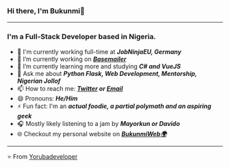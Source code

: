 ### Hi there, I'm Bukunmi👋
---

### I'm a Full-Stack Developer based in Nigeria.

- 🏢 I'm currently working full-time at ***JobNinjaEU, Germany***
- 🔭 I’m currently working on ***<a href="https://basemailer.com">Basemailer</a>***
- 🌱 I’m currently learning more and studying ***C# and VueJS***
- 💬 Ask me about ***Python Flask, Web Development, Mentorship, Nigerian Jollof***
- 📫 How to reach me: ***<a href="https://twitter.com/bukunmi_dev/">Twitter</a> or <a href="mailto:bukunmiadewale3@gmail.com">Email</a>***
- 😄 Pronouns: ***He/Him***
- ⚡ Fun fact: I'm an ***actual foodie, a partial polymath and an aspiring geek***
- 🎧 Mostly likely listening to a jam by ***Mayorkun or Davido***
- 🌐 Checkout my personal website on ***<a href="https://bukunmiweb.site">BukunmiWeb🌍</a>***

---

⭐️ From [Yorubadeveloper](https://github.com/yorubadeveloper)
